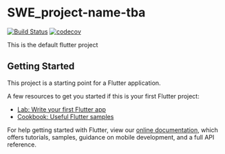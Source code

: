 # SWE_project-name-tba

[![Build Status](https://travis-ci.org/ngraham20/whitmaps.svg?branch=master)](https://travis-ci.org/ngraham20/whitmaps)
[![codecov](https://codecov.io/gh/ngraham20/whitmaps/branch/master/graph/badge.svg)](https://codecov.io/gh/ngraham20/whitmaps)

This is the default flutter project

## Getting Started

This project is a starting point for a Flutter application.

A few resources to get you started if this is your first Flutter project:

- [Lab: Write your first Flutter app](https://flutter.dev/docs/get-started/codelab)
- [Cookbook: Useful Flutter samples](https://flutter.dev/docs/cookbook)

For help getting started with Flutter, view our
[online documentation](https://flutter.dev/docs), which offers tutorials,
samples, guidance on mobile development, and a full API reference.
